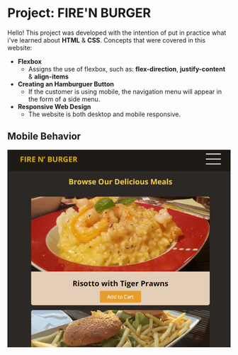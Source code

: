 # Project: FIRE'N BURGER
Hello! This project was developed with the intention of put in practice what i've learned about **HTML** & **CSS**. 
Concepts that were covered in this website:
-   **Flexbox**
    -   Assigns the use of flexbox, such as: **flex-direction**, **justify-content** & **align-items**
-   **Creating an Hamburguer Button**
    -   If the customer is using mobile, the navigation menu will appear in the form of a side menu.
-   **Responsive Web Design**
    -   The website is both desktop and mobile responsive.


## Mobile Behavior
![enter image description here](https://github.com/JhonathanViana/100-Days-of-Web-Development/blob/master/Project%203%20-%20Responsive%20Web%20Design/images/mobile-behavior.gif?raw=true)

